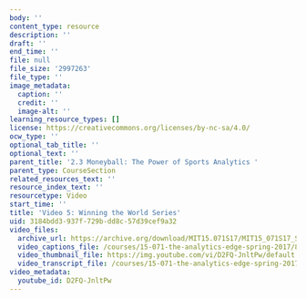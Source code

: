 ```yaml
---
body: ''
content_type: resource
description: ''
draft: ''
end_time: ''
file: null
file_size: '2997263'
file_type: ''
image_metadata:
  caption: ''
  credit: ''
  image-alt: ''
learning_resource_types: []
license: https://creativecommons.org/licenses/by-nc-sa/4.0/
ocw_type: ''
optional_tab_title: ''
optional_text: ''
parent_title: '2.3 Moneyball: The Power of Sports Analytics '
parent_type: CourseSection
related_resources_text: ''
resource_index_text: ''
resourcetype: Video
start_time: ''
title: 'Video 5: Winning the World Series'
uid: 3184bdd3-937f-729b-dd8c-57d39cef9a32
video_files:
  archive_url: https://archive.org/download/MIT15.071S17/MIT15_071S17_Session_2.3.09_300k.mp4
  video_captions_file: /courses/15-071-the-analytics-edge-spring-2017/8e62b02d728f5656ab56e7c756d7567f_D2FQ-JnltPw.vtt
  video_thumbnail_file: https://img.youtube.com/vi/D2FQ-JnltPw/default.jpg
  video_transcript_file: /courses/15-071-the-analytics-edge-spring-2017/6009321ab347c48d378887b0f6d5f52b_D2FQ-JnltPw.pdf
video_metadata:
  youtube_id: D2FQ-JnltPw
---
```

